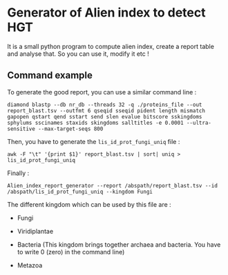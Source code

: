 # Generator of Alien index to detect HGT

It is a small python program to compute alien index, create a report table and analyse that. So you can use it, modify it etc !

## Command example

To generate the good report, you can use a similar command line :

`diamond blastp --db nr_db --threads 32 -q ./proteins_file --out report_blast.tsv --outfmt 6 qseqid sseqid pident length mismatch gapopen qstart qend sstart send slen evalue bitscore sskingdoms sphylums sscinames staxids skingdoms salltitles -e 0.0001 --ultra-sensitive --max-target-seqs 800 `

Then, you have to generate the `lis_id_prot_fungi_uniq` file :

`awk -F "\t" '{print $1}' report_blast.tsv | sort| uniq > lis_id_prot_fungi_uniq`

Finally : 

`Alien_index_report_generator --report /abspath/report_blast.tsv --id /abspath/lis_id_prot_fungi_uniq --kingdom Fungi`

The different kingdom which can be used by this file are :

- Fungi

- Viridiplantae

-  Bacteria (This kingdom brings together archaea and bacteria. You have to write 0 (zero) in the command line)

-  Metazoa
